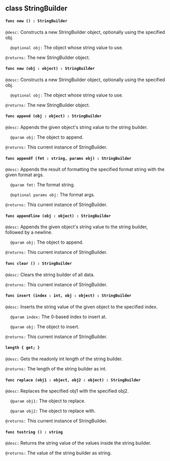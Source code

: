 ## class StringBuilder

#### ```func new () : StringBuilder```

```@desc:``` Constructs a new StringBuilder object, optionally using the specified obj.

&nbsp;&nbsp;&nbsp;&nbsp;```@optional obj:``` The object whose string value to use.

```@returns:``` The new StringBuilder object.

#### ```func new (obj : object) : StringBuilder```

```@desc:``` Constructs a new StringBuilder object, optionally using the specified obj.

&nbsp;&nbsp;&nbsp;&nbsp;```@optional obj:``` The object whose string value to use.

```@returns:``` The new StringBuilder object.

#### ```func append (obj : object) : StringBuilder```

```@desc:``` Appends the given object's string value to the string builder.

&nbsp;&nbsp;&nbsp;&nbsp;```@param obj:``` The object to append.

```@returns:``` This current instance of StringBuilder.

#### ```func appendf (fmt : string, params obj) : StringBuilder```

```@desc:``` Appends the result of formatting the specified format string with the given format args.

&nbsp;&nbsp;&nbsp;&nbsp;```@param fmt:``` The format string.

&nbsp;&nbsp;&nbsp;&nbsp;```@optional params obj:``` The format args.

```@returns:``` This current instance of StringBuilder.

#### ```func appendline (obj : object) : StringBuilder```

```@desc:``` Appends the given object's string value to the string builder, followed by a newline.

&nbsp;&nbsp;&nbsp;&nbsp;```@param obj:``` The object to append.

```@returns:``` This current instance of StringBuilder.

#### ```func clear () : StringBuilder```

```@desc:``` Clears the string builder of all data.

```@returns:``` This current instance of StringBuilder.

#### ```func insert (index : int, obj : object) : StringBuilder```

```@desc:``` Inserts the string value of the given object to the specified index.

&nbsp;&nbsp;&nbsp;&nbsp;```@param index:``` The 0-based index to insert at.

&nbsp;&nbsp;&nbsp;&nbsp;```@param obj:``` The object to insert.

```@returns:``` This current instance of StringBuilder.

#### ```length { get; }```

```@desc:``` Gets the readonly int length of the string builder.

```@returns:``` The length of the string builder as int.

#### ```func replace (obj1 : object, obj2 : object) : StringBuilder```

```@desc:``` Replaces the specified obj1 with the specified obj2.

&nbsp;&nbsp;&nbsp;&nbsp;```@param obj1:``` The object to replace.

&nbsp;&nbsp;&nbsp;&nbsp;```@param obj2:``` The object to replace with.

```@returns:``` This current instance of StringBuilder.

#### ```func tostring () : string```

```@desc:``` Returns the string value of the values inside the string builder.

```@returns:``` The value of the string builder as string.


